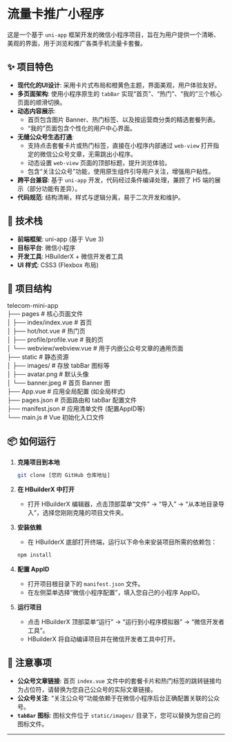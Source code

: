 # 流量卡推广小程序

这是一个基于 `uni-app` 框架开发的微信小程序项目，旨在为用户提供一个清晰、美观的界面，用于浏览和推广各类手机流量卡套餐。

## ✨ 项目特色

- **现代化的UI设计**: 采用卡片式布局和橙黄色主题，界面美观，用户体验友好。
- **多页面架构**: 使用小程序原生的 `tabBar` 实现“首页”、“热门”、“我的”三个核心页面的顺滑切换。
- **动态内容展示**:
    - 首页包含图片 Banner、热门标签、以及按运营商分类的精选套餐列表。
    - “我的”页面包含个性化的用户中心界面。
- **无缝公众号生态打通**:
    - 支持点击套餐卡片或热门标签，直接在小程序内部通过 `web-view` 打开指定的微信公众号文章，无需跳出小程序。
    - 动态设置 `web-view` 页面的顶部标题，提升浏览体验。
    - 包含“关注公众号”功能，使用原生组件引导用户关注，增强用户粘性。
- **跨平台兼容**: 基于 `uni-app` 开发，代码经过条件编译处理，兼顾了 H5 端的展示（部分功能有差异）。
- **代码规范**: 结构清晰，样式与逻辑分离，易于二次开发和维护。

## 🚀 技术栈

- **前端框架**: uni-app (基于 Vue 3)
- **目标平台**: 微信小程序
- **开发工具**: HBuilderX + 微信开发者工具
- **UI 样式**: CSS3 (Flexbox 布局)

## 📁 项目结构

telecom-mini-app  
├── pages  # 核心页面文件  
│   ├── index/index.vue  # 首页  
│   ├── hot/hot.vue  # 热门页  
│   ├── profile/profile.vue  # 我的页  
│   └── webview/webview.vue  # 用于内嵌公众号文章的通用页面  
├── static  # 静态资源  
│   ├── images/  # 存放 tabBar 图标等  
│   ├── avatar.png  # 默认头像  
│   └── banner.jpeg  # 首页 Banner 图  
├── App.vue  # 应用全局配置 (如全局样式)  
├── pages.json  # 页面路由和 tabBar 配置文件  
├── manifest.json  # 应用清单文件 (配置AppID等)  
└── main.js  # Vue 初始化入口文件


## 📦 如何运行

1.  **克隆项目到本地**
    ```bash
    git clone [您的 GitHub 仓库地址]
    ```

2.  **在 HBuilderX 中打开**
    - 打开 HBuilderX 编辑器，点击顶部菜单“文件” -> “导入” -> “从本地目录导入”，选择您刚刚克隆的项目文件夹。

3.  **安装依赖**
    - 在 HBuilderX 底部打开终端，运行以下命令来安装项目所需的依赖包：
    ```bash
    npm install
    ```

4.  **配置 AppID**
    - 打开项目根目录下的 `manifest.json` 文件。
    - 在左侧菜单选择“微信小程序配置”，填入您自己的小程序 AppID。

5.  **运行项目**
    - 点击 HBuilderX 顶部菜单“运行” -> “运行到小程序模拟器” -> “微信开发者工具”。
    - HBuilderX 将自动编译项目并在微信开发者工具中打开。


## 📝 注意事项

- **公众号文章链接**: 首页 `index.vue` 文件中的套餐卡片和热门标签的跳转链接均为占位符，请替换为您自己公众号的实际文章链接。
- **公众号关注**: “关注公众号”功能依赖于在微信小程序后台正确配置关联的公众号。
- **`tabBar` 图标**: 图标文件位于 `static/images/` 目录下，您可以替换为您自己的图标文件。

---

